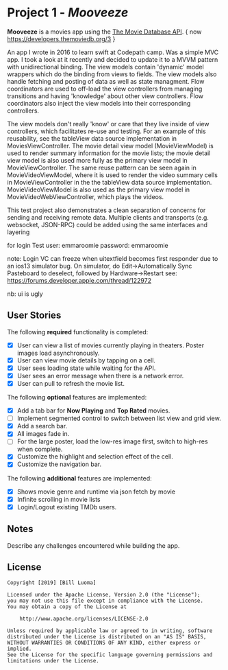 # Project 1 - *Mooveeze*

**Mooveeze** is a movies app using the [The Movie Database API](http://docs.themoviedb.apiary.io/). { now https://developers.themoviedb.org/3 }

An app I wrote in 2016 to learn swift at Codepath camp. Was a simple MVC app.
I took a look at it recently and decided to update it to a MVVM pattern with unidirectional binding.
The view models contain 'dynamic' model wrappers which do the binding from views to fields. 
The view models also handle fetching and posting of data as well as state managment. 
Flow coordinators are used to off-load the view controllers from managing transitions
and having 'knowledge' about other view controllers. Flow coordinators also inject
the view models into their corresponding controllers. 

The view models don't really 'know' or care that they live inside of view controllers, 
which facilitates re-use and testing. For an example of this reusability, see the tableView data source 
implementation in MoviesViewController. The movie detail view model (MovieViewModel) 
is used to render summary information for the movie lists; the movie detail view model is also used 
more fully as the primary view model in MovieViewController. The same reuse pattern can be seen again in 
MovieVideoViewModel, where it is used to render the video summary cells in MovieViewController
in the the tableView data source implementation. MovieVideoViewModel is also
used as the primary view model in MovieVideoWebViewController, which plays the videos.

This test project also demonstrates a clean separation of concerns for sending and receiving remote data.
Multiple clients and transports (e.g. websocket, JSON-RPC) could be added using the same interfaces and layering

for login Test 
user: emmaroomie
password: emmaroomie

note: Login VC can freeze when uitextfield becomes first responder due to an ios13 simulator bug.
On simulator, do Edit->Automatically Sync Pasteboard to deselect, followed by Hardware->Restart
see: https://forums.developer.apple.com/thread/122972

nb: ui is ugly

## User Stories

The following **required** functionality is completed:

- [x] User can view a list of movies currently playing in theaters. Poster images load asynchronously.
- [x] User can view movie details by tapping on a cell.
- [x] User sees loading state while waiting for the API.
- [x] User sees an error message when there is a network error.
- [x] User can pull to refresh the movie list.

The following **optional** features are implemented:

- [x] Add a tab bar for **Now Playing** and **Top Rated** movies.
- [ ] Implement segmented control to switch between list view and grid view.
- [x] Add a search bar.
- [x] All images fade in.
- [ ] For the large poster, load the low-res image first, switch to high-res when complete.
- [x] Customize the highlight and selection effect of the cell.
- [x] Customize the navigation bar.

The following **additional** features are implemented:

- [x] Shows movie genre and runtime via json fetch by movie
- [x] Infinite scrolling in movie lists
- [x] Login/Logout existing TMDb users.

## Notes

Describe any challenges encountered while building the app.


## License

    Copyright [2019] [Bill Luoma]

    Licensed under the Apache License, Version 2.0 (the "License");
    you may not use this file except in compliance with the License.
    You may obtain a copy of the License at

        http://www.apache.org/licenses/LICENSE-2.0

    Unless required by applicable law or agreed to in writing, software
    distributed under the License is distributed on an "AS IS" BASIS,
    WITHOUT WARRANTIES OR CONDITIONS OF ANY KIND, either express or implied.
    See the License for the specific language governing permissions and
    limitations under the License.



